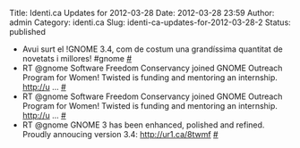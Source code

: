 Title: Identi.ca Updates for 2012-03-28
Date: 2012-03-28 23:59
Author: admin
Category: identi.ca
Slug: identi-ca-updates-for-2012-03-28-2
Status: published

- Avui surt el !GNOME 3.4, com de costum una grandíssima quantitat de novetats i millores! \#gnome [\#](http://identi.ca/notice/92258001)
- RT @gnome Software Freedom Conservancy joined GNOME Outreach Program for Women! Twisted is funding and mentoring an internship. <a href="http://u" rel="nofollow">http://u</a> ... [\#](http://identi.ca/notice/92261910)
- RT @gnome Software Freedom Conservancy joined GNOME Outreach Program for Women! Twisted is funding and mentoring an internship. <a href="http://u" rel="nofollow">http://u</a> ... [\#](http://identi.ca/notice/92261911)
- RT @gnome GNOME 3 has been enhanced, polished and refined. Proudly annoucing version 3.4: <a href="http://ur1.ca/8twmf" rel="nofollow">http://ur1.ca/8twmf</a> [\#](http://identi.ca/notice/92276066)
